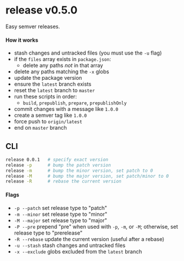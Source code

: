 # release v0.5.0

Easy semver releases.

#### How it works
- stash changes and untracked files (you must use the `-u` flag)
- if the `files` array exists in `package.json`:
  - delete any paths *not* in that array
- delete any paths matching the `-x` globs
- update the package version
- ensure the `latest` branch exists
- reset the `latest` branch to `master`
- run these scripts in order:
  - `build`, `prepublish`, `prepare`, `prepublishOnly`
- commit changes with a message like `1.0.0`
- create a semver tag like `1.0.0`
- force push to `origin/latest`
- end on `master` branch

## CLI

```sh
release 0.0.1   # specify exact version
release -p      # bump the patch version
release -m      # bump the minor version, set patch to 0
release -M      # bump the major version, set patch/minor to 0
release -R      # rebase the current version
```

#### Flags
- `-p --patch` set release type to "patch"
- `-m --minor` set release type to "minor"
- `-M --major` set release type to "major"
- `-P --pre` prepend "pre" when used with `-p`, `-m`, or `-M`; otherwise, set release type to "prerelease"
- `-R --rebase` update the current version (useful after a rebase)
- `-u --stash` stash changes and untracked files
- `-x --exclude` globs excluded from the `latest` branch
